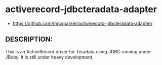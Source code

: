 # activerecord-jdbcteradata-adapter

* https://github.com/mrcsparker/activerecord-jdbcteradata-adapter/

## DESCRIPTION:

This is an ActiveRecord driver for Teradata using JDBC running under JRuby.
It is still under heavy development.
